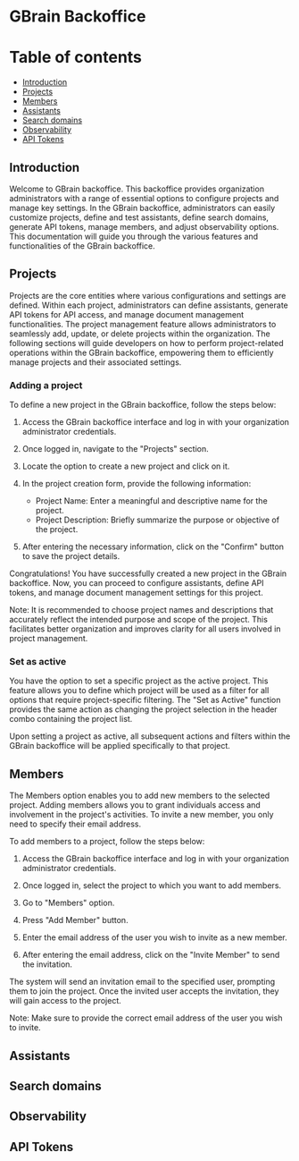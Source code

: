 # GBrain Backoffice

Table of contents
=================

* [Introduction](#introduction)
* [Projects](#projects)
* [Members](#members)
* [Assistants](#assistants)
* [Search domains](#search-domains)
* [Observability](#observability)
* [API Tokens](#api-tokens)

## Introduction

Welcome to GBrain backoffice. This backoffice provides organization administrators with a range of essential options to configure projects and manage key settings. In the GBrain backoffice, administrators can easily customize projects, define and test assistants, define search domains, generate API tokens, manage members, and adjust observability options. This documentation will guide you through the various features and functionalities of the GBrain backoffice.

## Projects
Projects are the core entities where various configurations and settings are defined. Within each project, administrators can define assistants, generate API tokens for API access, and manage document management functionalities. The project management feature allows administrators to seamlessly add, update, or delete projects within the organization. The following sections will guide developers on how to perform project-related operations within the GBrain backoffice, empowering them to efficiently manage projects and their associated settings.

### Adding a project
To define a new project in the GBrain backoffice, follow the steps below:

1. Access the GBrain backoffice interface and log in with your organization administrator credentials.

2. Once logged in, navigate to the "Projects" section.

3. Locate the option to create a new project and click on it.

4. In the project creation form, provide the following information:

   - Project Name: Enter a meaningful and descriptive name for the project.
   - Project Description: Briefly summarize the purpose or objective of the project.

5. After entering the necessary information, click on the "Confirm" button to save the project details.

Congratulations! You have successfully created a new project in the GBrain backoffice. Now, you can proceed to configure assistants, define API tokens, and manage document management settings for this project.

Note: It is recommended to choose project names and descriptions that accurately reflect the intended purpose and scope of the project. This facilitates better organization and improves clarity for all users involved in project management.

### Set as active
You have the option to set a specific project as the active project. This feature allows you to define which project will be used as a filter for all options that require project-specific filtering. The "Set as Active" function provides the same action as changing the project selection in the header combo containing the project list.

Upon setting a project as active, all subsequent actions and filters within the GBrain backoffice will be applied specifically to that project. 

## Members
The Members option enables you to add new members to the selected project. Adding members allows you to grant individuals access and involvement in the project's activities. To invite a new member, you only need to specify their email address. 

To add members to a project, follow the steps below:

1. Access the GBrain backoffice interface and log in with your organization administrator credentials.

2. Once logged in, select the project to which you want to add members.

4. Go to "Members" option.

5. Press "Add Member" button.

6. Enter the email address of the user you wish to invite as a new member.

7. After entering the email address, click on the "Invite Member" to send the invitation.

The system will send an invitation email to the specified user, prompting them to join the project. Once the invited user accepts the invitation, they will gain access to the project.

Note: Make sure to provide the correct email address of the user you wish to invite.

## Assistants

## Search domains

## Observability

## API Tokens

